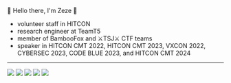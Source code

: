 👋 Hello there, I'm Zeze 👋 
- volunteer staff in HITCON
- research engineer at TeamT5
- member of BambooFox and ⚔️TSJ⚔️ CTF teams
- speaker in HITCON CMT 2022, HITCON CMT 2023, VXCON 2022, CYBERSEC 2023, CODE BLUE 2023, and HITCON CMT 2024

<hr/>

![](http://github-profile-summary-cards.vercel.app/api/cards/profile-details?username=zeze-zeze&theme=github)
![](http://github-profile-summary-cards.vercel.app/api/cards/repos-per-language?username=zeze-zeze&theme=github)
![](http://github-profile-summary-cards.vercel.app/api/cards/most-commit-language?username=zeze-zeze&theme=github)
![](http://github-profile-summary-cards.vercel.app/api/cards/stats?username=zeze-zeze&theme=github)
![](http://github-profile-summary-cards.vercel.app/api/cards/productive-time?username=zeze-zeze&theme=github&utcOffset=8)
